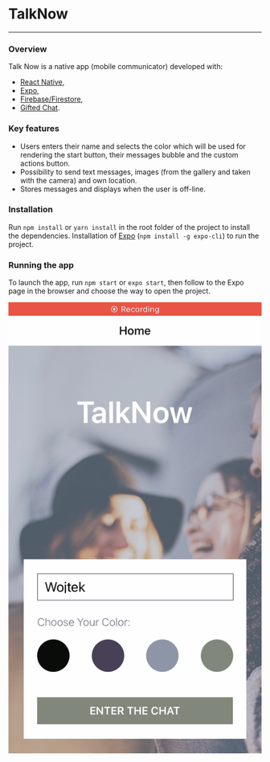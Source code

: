 # TalkNow
---
### Overview
Talk Now is a native app (mobile communicator) developed with:
* [React Native](https://reactnative.dev/),
* [Expo](https://docs.expo.dev/),
* [Firebase/Firestore](https://firebase.google.com/),
* [Gifted Chat](https://github.com/FaridSafi/react-native-gifted-chat).

### Key features
* Users enters their name and selects the color which will be used for rendering the start button, their messages bubble and the custom actions button.
* Possibility to send text messages, images (from the gallery and taken with the camera) and own location.
* Stores messages and displays when the user is off-line.
### Installation
Run
`npm install` or `yarn install`
in the root folder of the project to install the dependencies. Installation of [Expo](https://docs.expo.dev/) (`npm install -g expo-cli`) to run the project.

### Running the app
To launch the app, run `npm start` or `expo start`, then follow to the Expo page in the browser and choose the way to open the project.

![profile](./Images/chat.png)
